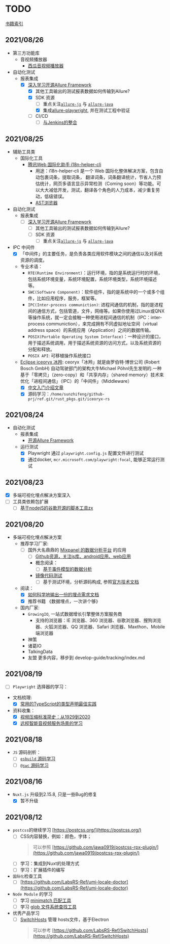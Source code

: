 # TODO

[书籍索引](https://lauer3912.github.io/book-index/)

## 2021/08/26

- 第三方功能库
  - 音视频播放器
    - [西瓜音视频播放器](https://v2.h5player.bytedance.com/)
- 自动化测试
  - 报表集成
    - [x] [深入学习开源Allure Framework](https://github.com/allure-framework)
      - [x] 其他工具输出的测试报表数据如何传输到Allure?
      - [x] SDK 资源
        - [ ] 重点关注[`allure-js`](https://github.com/allure-framework/allure-js) 与 [`allure-java`](https://github.com/allure-framework/allure-java)
        - [x] 集成[allure-playwright](https://www.npmjs.com/package/allure-playwright), 并在测试工程中验证
      - [ ] CI/CD
        - [ ] [与Jenkins的整合](https://docs.qameta.io/allure/#_jenkins)

## 2021/08/25

- 辅助工具类
  - 国际化工具
    - [腾讯Web 国际化助手 i18n-helper-cli](https://github.com/wuqiang1985/i18n-helper)
      - 用途：i18n-helper-cli 是一个 Web 国际化整体解决方案，包含自动包裹词条，提取词条， 翻译词条，词条翻译统计，节省人力预估统计，网页多语言显示异常检测（Coming soon）等功能。可以大大减低开发，测试，翻译各个角色的人力成本，减少重复劳动，低级错误。
      - [AST浏览器](https://astexplorer.net/)
- 自动化测试
  - 报表集成
    - [ ] [深入学习开源Allure Framework](https://github.com/allure-framework)
      - [ ] 其他工具输出的测试报表数据如何传输到Allure?
      - [ ] SDK 资源
        - [ ] 重点关注[`allure-js`](https://github.com/allure-framework/allure-js) 与 [`allure-java`](https://github.com/allure-framework/allure-java)

- IPC 中间件
  - [x] 「中间件」的主要任务，是负责各类应用软件模块之间的通信以及对系统资源的调度。
  - 专业术语：
    - `RTE(Runtime Environment)`：运行环境，指的是系统运行时的环境，包括系统环境变量，系统环境配置，系统环境类型，系统环境描述等。
    - `SWC(Software Component)`：软件组件，指的是系统中的一个或多个组件，比如应用程序，服务，框架等。
    - `IPC(Inter-process communiction)`: 进程间通信的机制，指的是进程间的通信方式，包括管道，文件，网络等。如果你使用过Linux或QNX等操作系统，就一定会接触一种使用进程间通信的机制（IPC：inter-process communiction），来完成拥有不同虚拟地址空间（virtual address space）的系统应用（Application）之间的数据传输。
    - `POSIX(Portable Operating System Interface)`：一种设计的接口，用于描述系统调用，用于描述系统资源的访问方式，以及系统资源的分配和释放。
    - `POSIX API`: 可移植操作系统接口
  - [Eclipse iceoryx 冰羚](https://www.eclipse.org/community/eclipse_newsletter/2019/december/4.php): ceoryx「冰羚」就是由罗伯特·博世公司 (Robert Bosch GmbH) 自动驾驶部门的架构大牛Michael Pöhnl先生发明的.一种基于「零拷贝」（zero-copy）和「共享内存」（shared memory）技术来优化「进程间通信」（IPC）的「中间件」（Middleware）
    - [x] [中文入门介绍文章](https://zhuanlan.zhihu.com/p/179641900)
    - [x] 源码学习：`/home/sunzhifeng/github-prj/ref.git/rust_pkgs.git/iceoryx-rs`

## 2021/08/24

- 自动化测试
  - 报表集成
    - [开源Allure Framework](https://github.com/allure-framework)
  - 运行测试
    - [x] Playwright 通过 `playwright.config.js` 配置文件进行测试
    - [x] 通过docker, `mcr.microsoft.com/playwright:focal`, 能够正常运行测试

## 2021/08/23

- [x] 多端可视化埋点解决方案深入
- [ ] 工具类依赖包扩展
  - [ ] [基于nodejS的谷歌开源的脚本工具zx](https://github.com/google/zx)

## 2021/08/20

- 多端可视化埋点解决方案
  - 推荐学习厂家:
    - [ ] 国外大名鼎鼎的 [Mixpanel 的数据分析平台](https://mixpanel.com/) 的应用
      - [ ] [Github资源，关注js库、android应用、web应用](https://github.com/mixpanel)
      - 概念阅读：
        - [ ] [基于事件模型的数据分析](https://developer.mixpanel.com/docs/what-is-mixpanel)
      - [镜像代码测试](https://github.com/LabsRS-Ref/mixpanel-js)
        - [ ] 基于测试环境，分析源码构成, 参照[官方技术文档](https://developer.mixpanel.com/docs/javascript#getting-started)
  - 阅读：
    - [x] [如何科学地输出一份的埋点需求文档](https://zhuanlan.zhihu.com/p/309328177)
    - [x] 推荐书籍 《数据埋点，一次讲个够》
  - 国内厂家:
    - `GrowingIO`, 一站式数据增长引擎整体方案服务商
      - 支持的浏览器：IE 浏览器、360 浏览器、谷歌浏览器、搜狗浏览器、火狐浏览器、QQ 浏览器、Safari 浏览器、Maxthon、Mobile 端浏览器
    - 神策
    - 诸葛IO
    - TalkingData
    - 友盟
更多内容，移步到 develop-guide/tracking/index.md

## 2021/08/19

- [ ] `Playwright` 选择器的学习：
- 文档梳理:
  - [x] [常用的TypeScript的类型声明最佳实践](https://my.oschina.net/u/3842749/blog/5168719)
- 资料收集：
  - [x] [视频压缩标准简史：从1929到2020](https://my.oschina.net/u/3521704/blog/5139834)
  - [x] [远程智能音视频服务场景的学习](https://www.oschina.net/news/154643)

## 2021/08/18

- `JS` 源码剖析：
  - [ ] [`esbuild` 源码学习](https://github.com/evanw/esbuild)
  - [ ] [`@swc` 源码学习](https://swc.rs/)

## 2021/08/16

- `Nuxt.js` 升级到2.15.8, 只是一些Bug的修复
  - [x] 暂不升级

## 2021/08/12

- `postcss`的继续学习 [https://postcss.org/](https://postcss.org/)
  - [ ] CSS内容替换，例如：颜色，字体；
    > 可以参照 [https://github.com/jawa0919/postcss-rpx-plugin/](https://github.com/jawa0919/postcss-rpx-plugin/)
  - [ ] 学习：集成到Nuxt的处理方式
  - [ ] 学习：扩展插件的编写
- `国际化`检查工具
  - [ ] [https://github.com/LabsRS-Ref/umi-locale-doctor](https://github.com/LabsRS-Ref/umi-locale-doctor)

- `Node Module` 的学习
  - [ ] 学习 [minimatch 匹配工具](https://github.com/isaacs/minimatch)
  - [ ] 学习 [glob 文件系统查找工具](https://github.com/isaacs/node-glob)

- 优秀产品学习
  - [ ] [SwitchHosts](https://swh.app/) 管理 hosts文件，基于Electron
    > 可以参考 [https://github.com/LabsRS-Ref/SwitchHosts](https://github.com/LabsRS-Ref/SwitchHosts)
